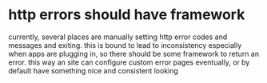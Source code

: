 # http errors should have framework

currently, several places are manually setting http error
codes and messages and exiting.  this is bound to lead to
inconsistency especially when apps are plugging in, so there
should be some framework to return an error. this way an site
can configure custom error pages eventually, or by default have
something nice and consistent looking
